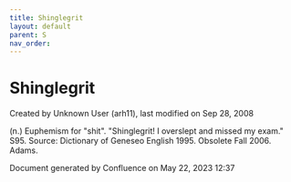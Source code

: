 ```yaml
---
title: Shinglegrit
layout: default
parent: S
nav_order:
---
```


# Shinglegrit

Created by  Unknown User (arh11), last modified on Sep 28, 2008

(n.) Euphemism for &quot;shit&quot;. &quot;Shinglegrit! I overslept and missed my exam.&quot; S95. Source: Dictionary of Geneseo English 1995. Obsolete Fall 2006. Adams.

Document generated by Confluence on May 22, 2023 12:37


